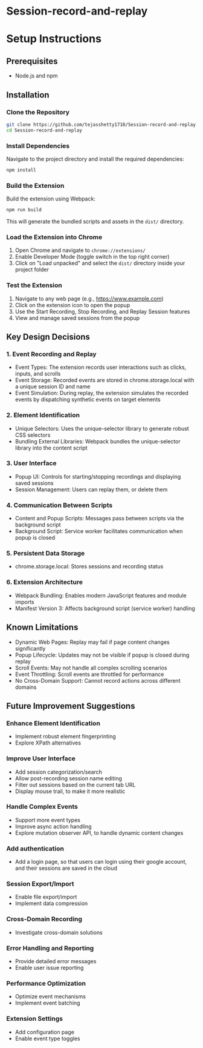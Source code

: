 # Session-record-and-replay

# Setup Instructions

## Prerequisites
- Node.js and npm

## Installation

### Clone the Repository
```bash
git clone https://github.com/tejasshetty1710/Session-record-and-replay.git
cd Session-record-and-replay
```

### Install Dependencies
Navigate to the project directory and install the required dependencies:
```bash
npm install
```

### Build the Extension
Build the extension using Webpack:
```bash
npm run build
```
This will generate the bundled scripts and assets in the `dist/` directory.

### Load the Extension into Chrome
1. Open Chrome and navigate to `chrome://extensions/`
2. Enable Developer Mode (toggle switch in the top right corner)
3. Click on "Load unpacked" and select the `dist/` directory inside your project folder

### Test the Extension
1. Navigate to any web page (e.g., https://www.example.com)
2. Click on the extension icon to open the popup
3. Use the Start Recording, Stop Recording, and Replay Session features
4. View and manage saved sessions from the popup

## Key Design Decisions

### 1. Event Recording and Replay
- Event Types: The extension records user interactions such as clicks, inputs, and scrolls
- Event Storage: Recorded events are stored in chrome.storage.local with a unique session ID and name
- Event Simulation: During replay, the extension simulates the recorded events by dispatching synthetic events on target elements

### 2. Element Identification
- Unique Selectors: Uses the unique-selector library to generate robust CSS selectors
- Bundling External Libraries: Webpack bundles the unique-selector library into the content script

### 3. User Interface
- Popup UI: Controls for starting/stopping recordings and displaying saved sessions
- Session Management: Users can replay them, or delete them

### 4. Communication Between Scripts
- Content and Popup Scripts: Messages pass between scripts via the background script
- Background Script: Service worker facilitates communication when popup is closed

### 5. Persistent Data Storage
- chrome.storage.local: Stores sessions and recording status

### 6. Extension Architecture
- Webpack Bundling: Enables modern JavaScript features and module imports
- Manifest Version 3: Affects background script (service worker) handling

## Known Limitations
- Dynamic Web Pages: Replay may fail if page content changes significantly
- Popup Lifecycle: Updates may not be visible if popup is closed during replay
- Scroll Events: May not handle all complex scrolling scenarios
- Event Throttling: Scroll events are throttled for performance
- No Cross-Domain Support: Cannot record actions across different domains

## Future Improvement Suggestions

### Enhance Element Identification
- Implement robust element fingerprinting
- Explore XPath alternatives

### Improve User Interface
- Add session categorization/search
- Allow post-recording session name editing
- Filter out sessions based on the current tab URL
- Display mouse trail, to make it more realistic

### Handle Complex Events
- Support more event types
- Improve async action handling
- Explore mutation observer API, to handle dynamic content changes

### Add authentication
- Add a login page, so that users can login using their google account, and their sessions are saved in the cloud

### Session Export/Import
- Enable file export/import
- Implement data compression

### Cross-Domain Recording
- Investigate cross-domain solutions

### Error Handling and Reporting
- Provide detailed error messages
- Enable user issue reporting

### Performance Optimization
- Optimize event mechanisms
- Implement event batching

### Extension Settings
- Add configuration page
- Enable event type toggles
